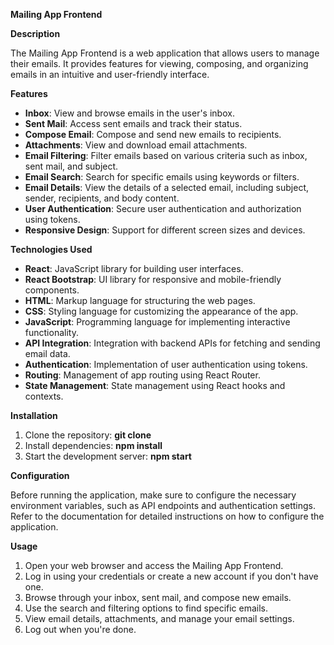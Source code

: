 ﻿**Mailing App Frontend**

**Description**

The Mailing App Frontend is a web application that allows users to manage their emails. It provides features for viewing, composing, and organizing emails in an intuitive and user-friendly interface.

**Features**

- **Inbox**: View and browse emails in the user's inbox.
- **Sent Mail**: Access sent emails and track their status.
- **Compose Email**: Compose and send new emails to recipients.
- **Attachments**: View and download email attachments.
- **Email Filtering**: Filter emails based on various criteria such as inbox, sent mail, and subject.
- **Email Search**: Search for specific emails using keywords or filters.
- **Email Details**: View the details of a selected email, including subject, sender, recipients, and body content.
- **User Authentication**: Secure user authentication and authorization using tokens.
- **Responsive Design**: Support for different screen sizes and devices.

**Technologies Used**

- **React**: JavaScript library for building user interfaces.
- **React Bootstrap**: UI library for responsive and mobile-friendly components.
- **HTML**: Markup language for structuring the web pages.
- **CSS**: Styling language for customizing the appearance of the app.
- **JavaScript**: Programming language for implementing interactive functionality.
- **API Integration**: Integration with backend APIs for fetching and sending email data.
- **Authentication**: Implementation of user authentication using tokens.
- **Routing**: Management of app routing using React Router.
- **State Management**: State management using React hooks and contexts.

**Installation**

1. Clone the repository: **git clone <repository-url>**
1. Install dependencies: **npm install**
1. Start the development server: **npm start**

**Configuration**

Before running the application, make sure to configure the necessary environment variables, such as API endpoints and authentication settings. Refer to the documentation for detailed instructions on how to configure the application.

**Usage**

1. Open your web browser and access the Mailing App Frontend.
1. Log in using your credentials or create a new account if you don't have one.
1. Browse through your inbox, sent mail, and compose new emails.
1. Use the search and filtering options to find specific emails.
1. View email details, attachments, and manage your email settings.
1. Log out when you're done.

